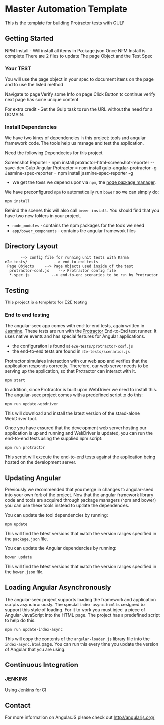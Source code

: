 # Master Automation Template

This is the template for building Protractor tests with GULP


## Getting Started

NPM Install - Will install all items in Package.json
Once NPM Install is complete
There are 2 files to update The page Object and the Test Spec


### Your TEST
You will use the page object in your spec to document items on the page and to use the listed method

Navigate to page
Verify some Info on page
Click Button to continue
verify next page has some unique content


For extra credit - Get the Gulp task to run the URL without the need for a DOMAIN.




### Install Dependencies

We have two kinds of dependencies in this project: tools and angular framework code.  The tools help
us manage and test the application.

Need the following Dependecies for this project

Screenshot Reporter - npm install protractor-html-screenshot-reporter --save-dev
Gulp Angular Protractor  = npm install gulp-angular-protractor -g
Jasmine-spec-reporter = npm install jasmine-spec-reporter -g


* We get the tools we depend upon via `npm`, the [node package manager][npm].

We have preconfigured `npm` to automatically run `bower` so we can simply do:

```
npm install
```

Behind the scenes this will also call `bower install`.  You should find that you have two new
folders in your project.

* `node_modules` - contains the npm packages for the tools we need
* `app/bower_components` - contains the angular framework files




## Directory Layout

```
       --> config file for running unit tests with Karma
e2e-tests/            --> end-to-end tests
 Page Objects     --> Page Objects used inside of the test
  protractor-conf.js    --> Protractor config file
  *.spec.js          --> end-to-end scenarios to be run by Protractor
```

## Testing

This project is a template for E2E testing 




### End to end testing

The angular-seed app comes with end-to-end tests, again written in [Jasmine][jasmine]. These tests
are run with the [Protractor][protractor] End-to-End test runner.  It uses native events and has
special features for Angular applications.

* the configuration is found at `e2e-tests/protractor-conf.js`
* the end-to-end tests are found in `e2e-tests/scenarios.js`

Protractor simulates interaction with our web app and verifies that the application responds
correctly. Therefore, our web server needs to be serving up the application, so that Protractor
can interact with it.

```
npm start
```

In addition, since Protractor is built upon WebDriver we need to install this.  The angular-seed
project comes with a predefined script to do this:

```
npm run update-webdriver
```

This will download and install the latest version of the stand-alone WebDriver tool.

Once you have ensured that the development web server hosting our application is up and running
and WebDriver is updated, you can run the end-to-end tests using the supplied npm script:

```
npm run protractor
```

This script will execute the end-to-end tests against the application being hosted on the
development server.


## Updating Angular

Previously we recommended that you merge in changes to angular-seed into your own fork of the project.
Now that the angular framework library code and tools are acquired through package managers (npm and
bower) you can use these tools instead to update the dependencies.

You can update the tool dependencies by running:

```
npm update
```

This will find the latest versions that match the version ranges specified in the `package.json` file.

You can update the Angular dependencies by running:

```
bower update
```

This will find the latest versions that match the version ranges specified in the `bower.json` file.


## Loading Angular Asynchronously

The angular-seed project supports loading the framework and application scripts asynchronously.  The
special `index-async.html` is designed to support this style of loading.  For it to work you must
inject a piece of Angular JavaScript into the HTML page.  The project has a predefined script to help
do this.

```
npm run update-index-async
```

This will copy the contents of the `angular-loader.js` library file into the `index-async.html` page.
You can run this every time you update the version of Angular that you are using.



## Continuous Integration

### JENKINS

Using Jenkins for CI



## Contact

For more information on AngularJS please check out http://angularjs.org/

[git]: http://git-scm.com/
[bower]: http://bower.io
[npm]: https://www.npmjs.org/
[node]: http://nodejs.org
[protractor]: https://github.com/angular/protractor
[jasmine]: http://jasmine.github.io
[karma]: http://karma-runner.github.io
[travis]: https://travis-ci.org/
[http-server]: https://github.com/nodeapps/http-server
